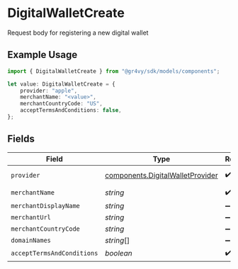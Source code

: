 # DigitalWalletCreate

Request body for registering a new digital wallet

## Example Usage

```typescript
import { DigitalWalletCreate } from "@gr4vy/sdk/models/components";

let value: DigitalWalletCreate = {
    provider: "apple",
    merchantName: "<value>",
    merchantCountryCode: "US",
    acceptTermsAndConditions: false,
};
```

## Fields

| Field                                                                                | Type                                                                                 | Required                                                                             | Description                                                                          | Example                                                                              |
| ------------------------------------------------------------------------------------ | ------------------------------------------------------------------------------------ | ------------------------------------------------------------------------------------ | ------------------------------------------------------------------------------------ | ------------------------------------------------------------------------------------ |
| `provider`                                                                           | [components.DigitalWalletProvider](../../models/components/digitalwalletprovider.md) | :heavy_check_mark:                                                                   | An enumeration.                                                                      |                                                                                      |
| `merchantName`                                                                       | *string*                                                                             | :heavy_check_mark:                                                                   | N/A                                                                                  |                                                                                      |
| `merchantDisplayName`                                                                | *string*                                                                             | :heavy_minus_sign:                                                                   | N/A                                                                                  |                                                                                      |
| `merchantUrl`                                                                        | *string*                                                                             | :heavy_minus_sign:                                                                   | N/A                                                                                  |                                                                                      |
| `merchantCountryCode`                                                                | *string*                                                                             | :heavy_minus_sign:                                                                   | N/A                                                                                  | DE                                                                                   |
| `domainNames`                                                                        | *string*[]                                                                           | :heavy_minus_sign:                                                                   | N/A                                                                                  |                                                                                      |
| `acceptTermsAndConditions`                                                           | *boolean*                                                                            | :heavy_check_mark:                                                                   | N/A                                                                                  |                                                                                      |